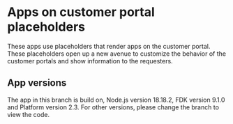 # Apps on customer portal placeholders

These apps use placeholders that render apps on the customer portal. These placeholders open up a new avenue to customize the behavior of the customer portals and show information to the requesters.

## App versions

The app in this branch is build on, Node.js version 18.18.2, FDK version 9.1.0 and Platform version 2.3. For other versions, please change the branch to view the code.

